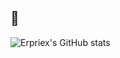 ## 👋
![Erpriex's GitHub stats](https://github-readme-stats.vercel.app/api?username=Erpriex&theme=dark)
